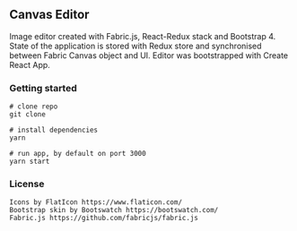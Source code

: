 ## Canvas Editor

Image editor created with Fabric.js, React-Redux stack and Bootstrap 4.
State of the application is stored with Redux store and synchronised between Fabric Canvas object and UI. Editor was bootstrapped with Create React App. 

### Getting started
```
# clone repo
git clone

# install dependencies
yarn

# run app, by default on port 3000
yarn start
```

### License
```
Icons by FlatIcon https://www.flaticon.com/
Bootstrap skin by Bootswatch https://bootswatch.com/
Fabric.js https://github.com/fabricjs/fabric.js
```
